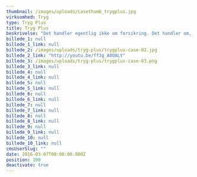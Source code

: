 ```yaml
---
thumbnail: /images/uploads/casethumb_trygplus.jpg
virksomhed: Tryg
type: Tryg Plus
title: Tryg Plus
beskrivelse: "Det handler egentlig ikke om forsikring. Det handler om, at Tryg er gået i luften med en række nye fordele til situationer, hvor selv en god forsikring ikke helt er nok. Hjaltelin Stahl udviklede en indsigtsbaseret kampagne, hvor viden om forbrugernes bekymringer kobles med konkrete fordele. Det illustreres i en film, i online bannere og i en særlig direct mail, hvor en forhåndsåbnet kuvert prikker til bekymringen for identitetstyveri og viser vigtigheden af et forsikringsselskab, der skaber tryghed."
billede_1: null
billede_1_link: null
billede_2: /images/uploads/tryg-plus/trygplus-case-02.jpg
billede_2_link: "http://youtu.be/ffJg_A0OALY"
billede_3: /images/uploads/tryg-plus/trygplus-case-03.png
billede_3_link: null
billede_4: null
billede_4_link: null
billede_5: null
billede_5_link: null
billede_6: null
billede_6_link: null
billede_7: null
billede_7_link: null
billede_8: null
billede_8_link: null
billede_9: null
billede_9_link: null
billede_10: null
billede_10_link: null
cmsUserSlug: ""
date: 2016-03-07T00:00:00.000Z
position: 100
deactivate: true
---
```


